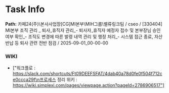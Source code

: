 # Task Info

**Path:** 카페24(주)\본사사업장\[CG]MI본부\MIH그룹\밸류링크팀 / cseo / [330404] MI본부 조직 관리 _ 퇴사_휴직자 관리_- 퇴사자_휴직자 예정자 접수 및 본부장님 승인 여부 확인_- 조직도 변경에 따른 발령 내역 관리 및 행정 처리_- 시스템 접근 종료, 자산 반납 등 퇴사 관련 전반 점검 / 2025-09-01_00-00-00

### WIKI
- ["워크플로 : https://slack.com/shortcuts/Ft09DEEFSFAT/4dab40a78d0fe0f504f712ce0ccca29f\n프로세스 정리 위키 : https://wiki.simplexi.com/pages/viewpage.action?pageId=2786906517"]

